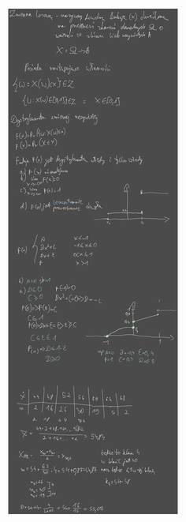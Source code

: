![](/Notatki/Semestr%203/Inżynierskie%20zastosowania%20statystyki/Wykłady/Wykład%202/Drawing%202023-10-19%2015.18.22.excalidraw.svg)